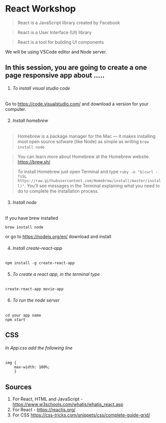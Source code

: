 # React Workshop

> React is a JavaScript library created by Facebook

> React is a User Interface (UI) library

> React is a tool for building UI components

We will be using VSCode editor and Node server.
## In this session, you are going to create a one page responsive app about .....

1.  ###### To install visual studio code

Go to https://code.visualstudio.com/ and download a version for your computer.

2.  ###### Install homebrew
>  Homebrew is a package manager for the Mac — it makes installing most open source sofware (like Node) as simple as writing ```brew install node```. 

>  You can learn more about Homebrew at the Homebrew website. https://brew.sh/

>  To install Homebrew just open Terminal and type ```ruby -e "$(curl -fsSL https://raw.githubusercontent.com/Homebrew/install/master/install)"```. 
>  You’ll see messages in the Terminal explaining what you need to do to complete the installation process.

3.  ###### Install node
If you have brew installed
```
brew install node 
```
or go to https://nodejs.org/en/ download and install

4.  ###### Install create-react-app
```
npm install -g create-react-app
```
5.  ###### To create a react app, in the terminal type
```
create-react-app movie-app
```

6.  ###### To run the node server
```
cd your app name
npm start
```

## CSS
###### In App.css add the following line
```
img {
    max-width: 100%;
    }
```
## Sources
1.  For React, HTML and JavaScript - https://www.w3schools.com/whatis/whatis_react.asp
2.  For React - https://reactjs.org/
3.  For CSS https://css-tricks.com/snippets/css/complete-guide-grid/
